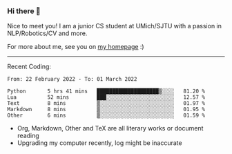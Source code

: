### Hi there 👋

Nice to meet you! I am a junior CS student at UMich/SJTU with a passion in NLP/Robotics/CV and more. 

For more about me, see you on [my homepage](https://jiayipan.me) :)

---

Recent Coding:
<!--START_SECTION:waka-->

```text
From: 22 February 2022 - To: 01 March 2022

Python       5 hrs 41 mins   ████████████████████▒░░░░   81.20 %
Lua          52 mins         ███░░░░░░░░░░░░░░░░░░░░░░   12.57 %
Text         8 mins          ▒░░░░░░░░░░░░░░░░░░░░░░░░   01.97 %
Markdown     8 mins          ▒░░░░░░░░░░░░░░░░░░░░░░░░   01.95 %
Other        6 mins          ▒░░░░░░░░░░░░░░░░░░░░░░░░   01.59 %
```

<!--END_SECTION:waka-->
- Org, Markdown, Other and TeX are all literary works or document reading
- Upgrading my computer recently, log might be inaccurate
